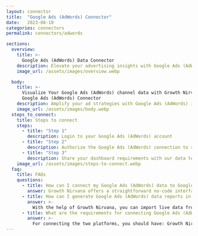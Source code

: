 ```yaml
---
layout: connector
title:  "Google Ads (AdWords) Connector"
date:   2023-08-10
categories: connectors
permalink: connectors/adwords

sections:
  overview:
    title: >-
      Google Ads (AdWords) Data Connector
    description: Elevate your advertising insights with Google Ads (AdWords) integration. Seamlessly merge ad data from Google Ads with Looker Studio's analytical capabilities, unlocking insights that power ad strategies, customer engagement, and campaign performance.
    image_url: /assets/images/overview.webp

  body:
    title: >-
      Visualize Your Google Ads (AdWords) channel data with Growth Nirvana's
      Google Ads (AdWords) Connector
    description: Amplify your ad strategies with Google Ads (AdWords) insights integrated into Looker Studio.
    image_url: /assets/images/body.webp
  steps_to_connect:
    title: Steps to connect
    steps:
      - title: "Step 1"
        description: Login to your Google Ads (AdWords) account
      - title: "Step 2"
        description: Authorize the Google Ads (AdWords) connection to send data to Growth Nirvana
      - title: "Step 3"
        description: Share your dashboard requirements with our data team. We will build the report for you.
    image_url: /assets/images/steps-to-connect.webp
  faq:
    title: FAQs
    questions:
      - title: How can I connect my Google Ads (AdWords) data to Google Data Studio/Looker Studio?
        answer: Growth Nirvana offers a straightforward no-code interface to connect to Google Ads (AdWords) data sources.
      - title: How can I generate Google Ads (AdWords) data reports in Looker Studio?
        answer: >-
          With the help of Growth Nirvana, you can import live data from Google Ads (AdWords) into Looker Studio. These data can be viewed in charts, tables, and dashboards to generate branded reports that can be shared instantly.
      - title: What are the requirements for connecting Google Ads (AdWords) and Looker Studio?
        answer: >-
          For connecting the two platforms, you should have: Growth Nirvana Account and Google Ads (AdWords) Ads Account
---
```

